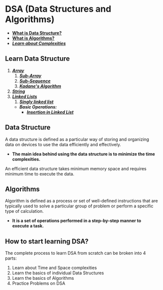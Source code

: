 # DSA (Data Structures and Algorithms)

- [**What is Data Structure?**](#what-is-data-structure)
- [**What is Algorithms?**](#what-is-algorithms)
- [**_Learn about Complexities_**](./pages/complexities.md)

## Learn Data Structure

1. [_**Array**_](./pages/array/array.md)
   1. [_**Sub-Array**_](./pages/array/subarray.md)
   2. [_**Sub-Sequence**_](./pages/array/subsequence.md)
   3. [_**Kadane's Algorithm**_](./pages/array/kadaneAlgorithm.md)
2. [_**String**_](./pages/string/string.md)
3. [_**Linked Lists**_](./pages/linkedlist/linkedlist.md)
   1. [_**Singly linked list**_](./pages/linkedlist/singlylinkedlist.md)
   - **_Basic Operations:_**
     - [_**Insertion in Linked List**_](./pages/linkedlist/insertion.md)

<h2 id="what-is-data-structure">Data Structure</h2>

A data structure is defined as a particular way of storing and organizing data on devices to use the data efficiently and effectively.

- **The main idea behind using the data structure is to minimize the time complexities.**

An efficient data structure takes minimum memory space and requires minimum time to execute the data.

<h2 id="what-is-algorithms">Algorithms</h2>

Algorithm is defined as a process or set of well-defined instructions that are typically used to solve a particular group of problem or perform a specific type of calculation.

- **It is a set of operations performed in a step-by-step manner to execute a task.**

## <h2 id="how-to-learn-data-structures-and-algorithms-from-scratch">How to start learning DSA? </h2>

The complete process to learn DSA from scratch can be broken into 4 parts:

1. Learn about Time and Space complexities
2. Learn the basics of individual Data Structures
3. Learn the basics of Algorithms
4. Practice Problems on DSA
